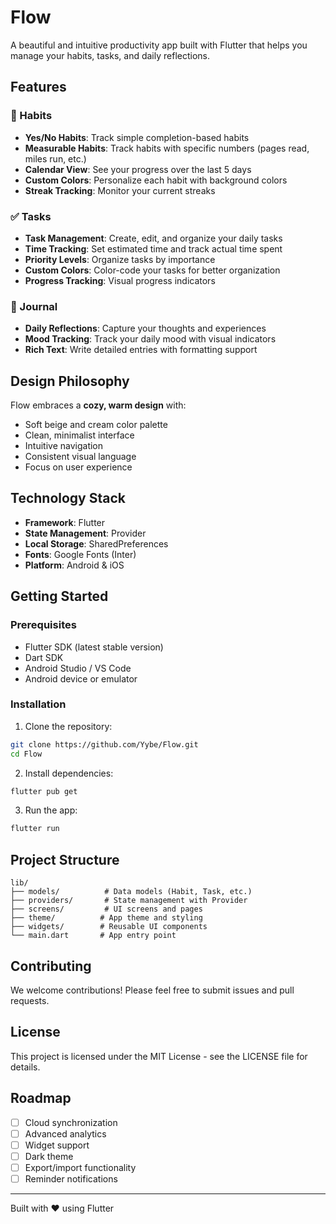 # Flow

A beautiful and intuitive productivity app built with Flutter that helps you manage your habits, tasks, and daily reflections.

## Features

### 🎯 Habits
- **Yes/No Habits**: Track simple completion-based habits
- **Measurable Habits**: Track habits with specific numbers (pages read, miles run, etc.)
- **Calendar View**: See your progress over the last 5 days
- **Custom Colors**: Personalize each habit with background colors
- **Streak Tracking**: Monitor your current streaks

### ✅ Tasks
- **Task Management**: Create, edit, and organize your daily tasks
- **Time Tracking**: Set estimated time and track actual time spent
- **Priority Levels**: Organize tasks by importance
- **Custom Colors**: Color-code your tasks for better organization
- **Progress Tracking**: Visual progress indicators

### 📝 Journal
- **Daily Reflections**: Capture your thoughts and experiences
- **Mood Tracking**: Track your daily mood with visual indicators
- **Rich Text**: Write detailed entries with formatting support

## Design Philosophy

Flow embraces a **cozy, warm design** with:
- Soft beige and cream color palette
- Clean, minimalist interface
- Intuitive navigation
- Consistent visual language
- Focus on user experience

## Technology Stack

- **Framework**: Flutter
- **State Management**: Provider
- **Local Storage**: SharedPreferences
- **Fonts**: Google Fonts (Inter)
- **Platform**: Android & iOS

## Getting Started

### Prerequisites
- Flutter SDK (latest stable version)
- Dart SDK
- Android Studio / VS Code
- Android device or emulator

### Installation

1. Clone the repository:
```bash
git clone https://github.com/Yybe/Flow.git
cd Flow
```

2. Install dependencies:
```bash
flutter pub get
```

3. Run the app:
```bash
flutter run
```

## Project Structure

```
lib/
├── models/          # Data models (Habit, Task, etc.)
├── providers/       # State management with Provider
├── screens/         # UI screens and pages
├── theme/          # App theme and styling
├── widgets/        # Reusable UI components
└── main.dart       # App entry point
```

## Contributing

We welcome contributions! Please feel free to submit issues and pull requests.

## License

This project is licensed under the MIT License - see the LICENSE file for details.

## Roadmap

- [ ] Cloud synchronization
- [ ] Advanced analytics
- [ ] Widget support
- [ ] Dark theme
- [ ] Export/import functionality
- [ ] Reminder notifications

---

Built with ❤️ using Flutter
